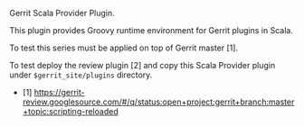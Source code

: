 Gerrit Scala Provider Plugin.

This plugin provides Groovy runtime environment for Gerrit plugins in Scala.

To test this series must be applied on top of Gerrit master [1].

To test deploy the review plugin [2] and copy this Scala Provider plugin
under `$gerrit_site/plugins` directory.

* [1] https://gerrit-review.googlesource.com/#/q/status:open+project:gerrit+branch:master+topic:scripting-reloaded
